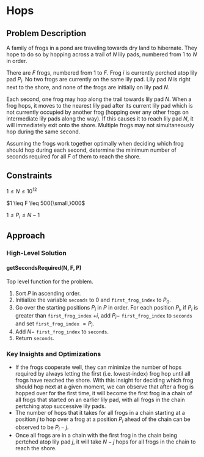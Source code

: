 # Hops

## Problem Description

A family of frogs in a pond are traveling towards dry land to hibernate. They hope to do so by hopping across a trail of $N$ lily pads, numbered from $1$ to $N$ in order.

There are $F$ frogs, numbered from $1$ to $F$. Frog $i$ is currently perched atop lily pad $P_i$. No two frogs are currently on the same lily pad. Lily pad $N$ is right next to the shore, and none of the frogs are initially on lily pad $N$.

Each second, one frog may hop along the trail towards lily pad $N$. When a frog hops, it moves to the nearest lily pad after its current lily pad which is not currently occupied by another frog (hopping over any other frogs on intermediate lily pads along the way). If this causes it to reach lily pad $N$, it will immediately exit onto the shore. Multiple frogs may not simultaneously hop during the same second.

Assuming the frogs work together optimally when deciding which frog should hop during each second, determine the minimum number of seconds required for all $F$ of them to reach the shore.

## Constraints

$1 \leq N \leq 10^{12}$

$1 \leq F \leq 500{\small,}000$

$1 \leq P_i \leq N - 1$

## Approach

### High-Level Solution

#### getSecondsRequired(N, F, P)

Top level function for the problem.

1. Sort $P$ in ascending order.
2. Initialize the variable ```seconds``` to 0 and ```first_frog_index``` to $P_0$.
3. Go over the starting positions $P_i$ in $P$ in order. For each position $P_i$, if $P_i$ is greater than ```first_frog_index``` $+ i$, add $P_i -$ ```first_frog_index``` to ```seconds``` and set ```first_frog_index``` $= P_i$.
4. Add $N-$ ```first_frog_index``` to ```seconds```.
5. Return ```seconds```.

### Key Insights and Optimizations

- If the frogs cooperate well, they can minimize the number of hops required by always letting the first (i.e. lowest-index) frog hop until all frogs have reached the shore. With this insight for deciding which frog should hop next at a given moment, we can observe that after a frog is hopped over for the first time, it will become the first frog in a chain of all frogs that started on an earlier lily pad, with all frogs in the chain pertching atop successive lily pads.
- The number of hops that it takes for all frogs in a chain starting at a position $j$ to hop over a frog at a position $P_i$ ahead of the chain can be observed to be $P_i - j$.
- Once all frogs are in a chain with the first frog in the chain being pertched atop lily pad $j$, it will take $N - j$ hops for all frogs in the chain to reach the shore.